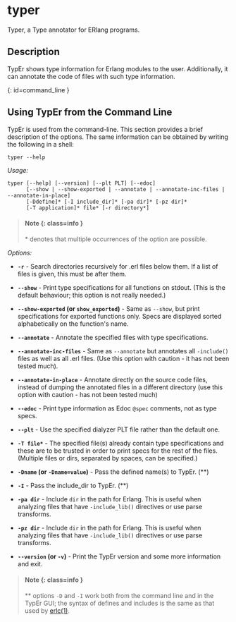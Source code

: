 # typer

Typer, a Type annotator for ERlang programs.

## Description

TypEr shows type information for Erlang modules to the user. Additionally, it can annotate the code of files with such type information.

[](){: id=command_line }
## Using TypEr from the Command Line

TypEr is used from the command-line. This section provides a brief description of the options. The same information can be obtained by writing the following in a shell:

```text
typer --help
```

*Usage:*

```text
typer [--help] [--version] [--plt PLT] [--edoc]
      [--show | --show-exported | --annotate | --annotate-inc-files | --annotate-in-place]
      [-Ddefine]* [-I include_dir]* [-pa dir]* [-pz dir]*
      [-T application]* file* [-r directory*]
```

> #### Note {: class=info }
> \* denotes that multiple occurrences of the option are possible.

*Options:*

* __`-r`__ - Search directories recursively for .erl files below them. If a list of files is given, this must be after them.

* __`--show`__ - Print type specifications for all functions on stdout. (This is the default behaviour; this option is not really needed.)

* __`--show-exported` (or `show_exported`)__ - Same as `--show`, but print specifications for exported functions only. Specs are displayed sorted alphabetically on the function's name.

* __`--annotate`__ - Annotate the specified files with type specifications.

* __`--annotate-inc-files`__ - Same as `--annotate` but annotates all `-include()` files as well as all .erl files. (Use this option with caution - it has not been tested much).

* __`--annotate-in-place`__ - Annotate directly on the source code files, instead of dumping the annotated files in a different directory (use this option with caution - has not been tested much)

* __`--edoc`__ - Print type information as Edoc `@spec` comments, not as type specs.

* __`--plt`__ - Use the specified dialyzer PLT file rather than the default one.

* __`-T file*`__ - The specified file(s) already contain type specifications and these are to be trusted in order to print specs for the rest of the files. (Multiple files or dirs, separated by spaces, can be specified.)

* __`-Dname` (or `-Dname=value`)__ - Pass the defined name(s) to TypEr. (**)

* __`-I`__ - Pass the include_dir to TypEr. (**)

* __`-pa dir`__ - Include `dir` in the path for Erlang. This is useful when analyzing files that have `-include_lib()` directives or use parse transforms.

* __`-pz dir`__ - Include `dir` in the path for Erlang. This is useful when analyzing files that have `-include_lib()` directives or use parse transforms.

* __`--version` (or `-v`)__ - Print the TypEr version and some more information and exit.

> #### Note {: class=info }
> \** options `-D` and `-I` work both from the command line and in the TypEr GUI; the syntax of defines and includes is the same as that used by [erlc(1)](`p:erts:erlc_cmd.md`).
